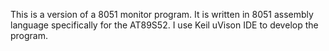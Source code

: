 This is a version of a 8051 monitor program. It is written in 8051 assembly language specifically for the AT89S52.
I use Keil uVison IDE to develop the program.
